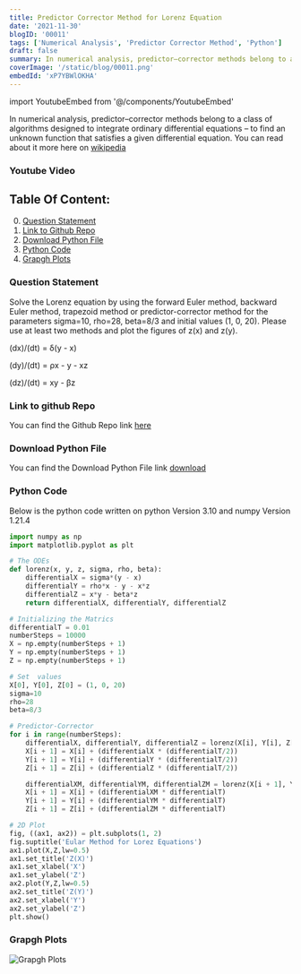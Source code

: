 ```yaml
---
title: Predictor Corrector Method for Lorenz Equation
date: '2021-11-30'
blogID: '00011'
tags: ['Numerical Analysis', 'Predictor Corrector Method', 'Python']
draft: false
summary: In numerical analysis, predictor–corrector methods belong to a class of algorithms designed to integrate ordinary differential equations – to find an unknown function that satisfies a given differential equation.
coverImage: '/static/blog/00011.png'
embedId: 'xP7YBWlOKHA'
---
```


import YoutubeEmbed from '@/components/YoutubeEmbed'

In numerical analysis, predictor–corrector methods belong to a class of algorithms designed to integrate ordinary differential equations – to find an unknown function that satisfies a given differential equation. You can read about it more here on [wikipedia](https://en.wikipedia.org/wiki/Predictor%E2%80%93corrector_method)

### Youtube Video

<YoutubeEmbed embedId="xP7YBWlOKHA" />

## Table Of Content:

0. [Question Statement](#question-statement)
1. [Link to Github Repo](#link-to-github-repo)
2. [Download Python File](#download-python-file)
3. [Python Code](#python-code)
4. [Grapgh Plots](#grapgh-plots)

### Question Statement

Solve the Lorenz equation by using the forward Euler method, backward Euler method, trapezoid method or predictor-corrector method for the parameters sigma=10, rho=28, beta=8/3 and initial values (1, 0, 20). Please use at least two methods and plot the figures of z(x) and z(y).

(dx)/(dt) = δ(y - x)

(dy)/(dt) = ρx - y - xz

(dz)/(dt) = xy - βz

### Link to github Repo

You can find the Github Repo link [here](https://github.com/HassanAMZ/numerical-analysis/blob/homework-002/PredictorCorrectorMethod.py)

### Download Python File

You can find the Download Python File link
<a href="/static/blog/00011_1.py" download>download</a>

### Python Code

Below is the python code written on python Version 3.10 and numpy Version 1.21.4

```py
import numpy as np
import matplotlib.pyplot as plt

# The ODEs
def lorenz(x, y, z, sigma, rho, beta):
    differentialX = sigma*(y - x)
    differentialY = rho*x - y - x*z
    differentialZ = x*y - beta*z
    return differentialX, differentialY, differentialZ

# Initializing the Matrics
differentialT = 0.01
numberSteps = 10000
X = np.empty(numberSteps + 1)
Y = np.empty(numberSteps + 1)
Z = np.empty(numberSteps + 1)

# Set  values
X[0], Y[0], Z[0] = (1, 0, 20)
sigma=10
rho=28
beta=8/3

# Predictor-Corrector
for i in range(numberSteps):
    differentialX, differentialY, differentialZ = lorenz(X[i], Y[i], Z[i], sigma, rho, beta)
    X[i + 1] = X[i] + (differentialX * (differentialT/2))
    Y[i + 1] = Y[i] + (differentialY * (differentialT/2))
    Z[i + 1] = Z[i] + (differentialZ * (differentialT/2))

    differentialXM, differentialYM, differentialZM = lorenz(X[i + 1], Y[i + 1], Z[i + 1], sigma, rho, beta)
    X[i + 1] = X[i] + (differentialXM * differentialT)
    Y[i + 1] = Y[i] + (differentialYM * differentialT)
    Z[i + 1] = Z[i] + (differentialZM * differentialT)

# 2D Plot
fig, ((ax1, ax2)) = plt.subplots(1, 2)
fig.suptitle('Eular Method for Lorez Equations')
ax1.plot(X,Z,lw=0.5)
ax1.set_title('Z(X)')
ax1.set_xlabel('X')
ax1.set_ylabel('Z')
ax2.plot(Y,Z,lw=0.5)
ax2.set_title('Z(Y)')
ax2.set_xlabel('Y')
ax2.set_ylabel('Z')
plt.show()
```

### Grapgh Plots

![Grapgh Plots](/static/blog/00011_2.png)
